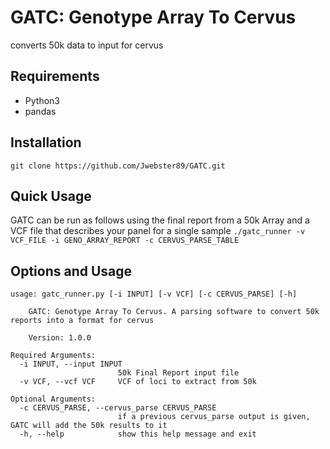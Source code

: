 # GATC: Genotype Array To Cervus

converts 50k data to input for cervus

## Requirements
* Python3
* pandas

## Installation
`git clone https://github.com/Jwebster89/GATC.git`

## Quick Usage
GATC can be run as follows using the final report from a 50k Array and a VCF file that describes your panel for a single sample
`./gatc_runner -v VCF_FILE -i GENO_ARRAY_REPORT -c CERVUS_PARSE_TABLE`

## Options and Usage
```
usage: gatc_runner.py [-i INPUT] [-v VCF] [-c CERVUS_PARSE] [-h]

    GATC: Genotype Array To Cervus. A parsing software to convert 50k reports into a format for cervus

    Version: 1.0.0

Required Arguments:
  -i INPUT, --input INPUT
                        50k Final Report input file
  -v VCF, --vcf VCF     VCF of loci to extract from 50k

Optional Arguments:
  -c CERVUS_PARSE, --cervus_parse CERVUS_PARSE
                        if a previous cervus_parse output is given, GATC will add the 50k results to it
  -h, --help            show this help message and exit
```
